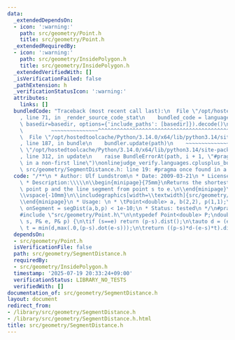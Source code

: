 ```yaml
---
data:
  _extendedDependsOn:
  - icon: ':warning:'
    path: src/geometry/Point.h
    title: src/geometry/Point.h
  _extendedRequiredBy:
  - icon: ':warning:'
    path: src/geometry/InsidePolygon.h
    title: src/geometry/InsidePolygon.h
  _extendedVerifiedWith: []
  _isVerificationFailed: false
  _pathExtension: h
  _verificationStatusIcon: ':warning:'
  attributes:
    links: []
  bundledCode: "Traceback (most recent call last):\n  File \"/opt/hostedtoolcache/Python/3.14.0/x64/lib/python3.14/site-packages/onlinejudge_verify/documentation/build.py\"\
    , line 71, in _render_source_code_stat\n    bundled_code = language.bundle(stat.path,\
    \ basedir=basedir, options={'include_paths': [basedir]}).decode()\n          \
    \         ~~~~~~~~~~~~~~~^^^^^^^^^^^^^^^^^^^^^^^^^^^^^^^^^^^^^^^^^^^^^^^^^^^^^^^^^^^^^^^^^^\n\
    \  File \"/opt/hostedtoolcache/Python/3.14.0/x64/lib/python3.14/site-packages/onlinejudge_verify/languages/cplusplus.py\"\
    , line 187, in bundle\n    bundler.update(path)\n    ~~~~~~~~~~~~~~^^^^^^\n  File\
    \ \"/opt/hostedtoolcache/Python/3.14.0/x64/lib/python3.14/site-packages/onlinejudge_verify/languages/cplusplus_bundle.py\"\
    , line 312, in update\n    raise BundleErrorAt(path, i + 1, \"#pragma once found\
    \ in a non-first line\")\nonlinejudge_verify.languages.cplusplus_bundle.BundleErrorAt:\
    \ src/geometry/SegmentDistance.h: line 19: #pragma once found in a non-first line\n"
  code: "/**\n * Author: Ulf Lundstrom\n * Date: 2009-03-21\n * License: CC0\n * Source:\n\
    \ * Description:\\\\\n\\begin{minipage}{75mm}\nReturns the shortest distance between\
    \ point p and the line segment from point s to e.\n\\end{minipage}\n\\begin{minipage}{15mm}\n\
    \\vspace{-10mm}\n\\includegraphics[width=\\textwidth]{src/geometry/SegmentDistance}\n\
    \\end{minipage}\n * Usage: \n * \tPoint<double> a, b(2,2), p(1,1);\n * \tbool\
    \ onSegment = segDist(a,b,p) < 1e-10;\n * Status: tested\n */\n#pragma once\n\n\
    #include \"src/geometry/Point.h\"\n\ntypedef Point<double> P;\ndouble segDist(P&\
    \ s, P& e, P& p) {\n\tif (s==e) return (p-s).dist();\n\tauto d = (e-s).dist2(),\
    \ t = min(d,max(.0,(p-s).dot(e-s)));\n\treturn ((p-s)*d-(e-s)*t).dist()/d;\n}\n"
  dependsOn:
  - src/geometry/Point.h
  isVerificationFile: false
  path: src/geometry/SegmentDistance.h
  requiredBy:
  - src/geometry/InsidePolygon.h
  timestamp: '2025-07-19 20:33:24+09:00'
  verificationStatus: LIBRARY_NO_TESTS
  verifiedWith: []
documentation_of: src/geometry/SegmentDistance.h
layout: document
redirect_from:
- /library/src/geometry/SegmentDistance.h
- /library/src/geometry/SegmentDistance.h.html
title: src/geometry/SegmentDistance.h
---
```

